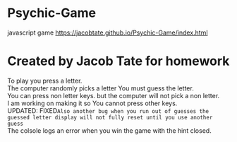 # Psychic-Game
javascript game
https://jacobtate.github.io/Psychic-Game/index.html
# Created by Jacob Tate for homework
To play you press a letter.<br>
The computer randomly picks a letter You must guess the letter.<br>
You can press non letter keys. but the computer will not pick a non letter.<br>
I am working on making it so You cannot press other keys.<br>
UPDATED: FIXED`Also another bug when you run out of guesses the guessed letter display will not fully reset until you use another guess`<br>
The colsole logs an error when you win the game with the hint closed.
